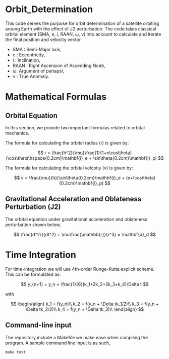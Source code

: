 # Orbit_Determination

This code serves the purpose for orbit determination of a satellite orbiting aroung Earth with the effect of J2 perturbation. 
The code takes classical orbital element (SMA, e, i, RAAN, &omega;, &nu;) into account to calculate and iterate the final position and velocity vector

- SMA  : Semi-Major axis,
- e    : Eccentricity,
- i    : Inclination,
- RAAN : Right Ascension of Ascending Node,
- &omega;: Argument of periapsi,
- &nu; : True Anomaly.


# Mathematical Formulas
## Orbital Equation

In this section, we provide two important formulas related to orbital mechanics.

The formula for calculating the orbital radius (r) is given by:

$$
r = \frac{h^2}{\mu}\frac{1}{1+e\cos\theta}(\cos\theta\hspace{0.2cm}\mathbf{i}_e + \sin\theta{0.2cm}\mathbf{i}_p)
$$

The formula for calculating the orbital velcotiy (v) is given by:

$$
v = \frac{\mu}{h}(\sin\theta{0.2cm}\mathbf{i}_e + (e+\cos\theta){0.2cm}\mathbf{i}_p)
$$

## Gravitational Acceleration and Oblateness Perturbation (J2)

The orbital equation under gravitational acceleration and oblateness perturbation shown below,

$$
\frac{d^2r}{dt^2} + \mu\frac{\mathbb{r}}{r^3} = \mathbf{a}_d
$$


# Time Integration

For time-integration we will use 4th-order Runge-Kutta explicit scheme. This can be formulated as:

$$
y_{n+1} = y_n + \frac{1}{6}(k_1+2k_2+2k_3+k_4)\Delta t
$$

with 

$$
\begin{align}
    k_1 = f(y_n)\\
    k_2 = f(y_n + \Delta tk_1/2)\\
    k_3 = f(y_n + \Delta tk_2/2)\\
    k_4 = f(y_n + \Delta tk_3)\\
\end{align}
$$


## Command-line input
The repository include a Makefile we make ease when compiling the program. A sample command line input is as such,

```command line
make test 
```


